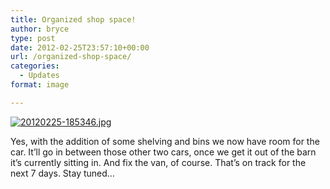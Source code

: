 ```yaml
---
title: Organized shop space!
author: bryce
type: post
date: 2012-02-25T23:57:10+00:00
url: /organized-shop-space/
categories:
  - Updates
format: image

---
```

[<img src="http://www.rallysputnik.com/wp-content/uploads/20120225-185346.jpg" alt="20120225-185346.jpg" class="alignnone size-full" />][1]

Yes, with the addition of some shelving and bins we now have room for the car. It&#8217;ll go in between those other two cars, once we get it out of the barn it&#8217;s currently sitting in. And fix the van, of course. That&#8217;s on track for the next 7 days. Stay tuned&#8230;

 [1]: http://www.rallysputnik.com/wp-content/uploads/20120225-185346.jpg